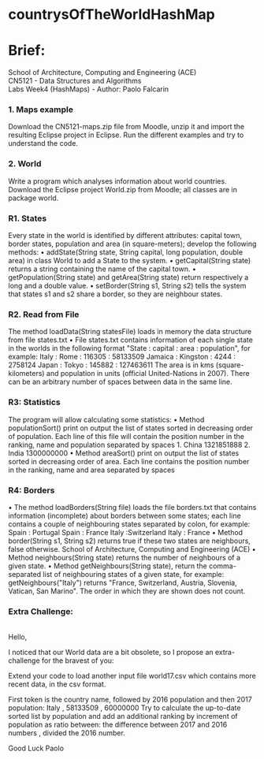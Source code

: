 ﻿# countrysOfTheWorldHashMap
<h1>Brief:</h1>

School of Architecture, Computing and Engineering (ACE)<br>
CN5121 - Data Structures and Algorithms<br>
Labs Week4 (HashMaps) - Author: Paolo Falcarin

<h3>1. Maps example</h3>
Download the CN5121-maps.zip file from Moodle, unzip it and import the resulting Eclipse project in Eclipse. Run the different
examples and try to understand the code.

<h3>2. World</h3>
Write a program which analyses information about world countries. Download the Eclipse project World.zip from Moodle; all
classes are in package world.

<h3>R1. States</h3>
Every state in the world is identified by different attributes: capital town, border states, population and area (in square-meters);
develop the following methods:
• addState(String state, String capital, long population, double area) in class World to add a State to the system.
• getCapital(String state) returns a string containing the name of the capital town.
• getPopulation(String state) and getArea(String state) return respectively a long and a double value.
• setBorder(String s1, String s2) tells the system that states s1 and s2 share a border, so they are neighbour states.

<h3>R2. Read from File</h3>
The method loadData(String statesFile) loads in memory the data structure from file states.txt
• File states.txt contains information of each single state in the worlds in the following format
"State : capital : area : population", for example:
Italy : Rome : 116305 : 58133509
Jamaica : Kingston : 4244 : 2758124
Japan : Tokyo : 145882 : 127463611
The area is in kms (square-kilometers) and population in units (official United-Nations in 2007). There can be an arbitrary
number of spaces between data in the same line.

<h3>R3: Statistics</h3>
The program will allow calculating some statistics:
• Method populationSort() print on output the list of states sorted in decreasing order of population. Each line of this file
will contain the position number in the ranking, name and population separated by spaces
1. China 1321851888
2. India 1300000000
• Method areaSort() print on output the list of states sorted in decreasing order of area. Each line contains the position
number in the ranking, name and area separated by spaces

<h3>R4: Borders</h3>
• The method loadBorders(String file) loads the file borders.txt that contains information (incomplete) about borders
between some states; each line contains a couple of neighbouring states separated by colon, for example:
Spain : Portugal
Spain : France
Italy :Switzerland
Italy : France
• Method border(String s1, String s2) returns true if these two states are neighbours, false otherwise.
School of Architecture, Computing and Engineering (ACE)
• Method neighbours(String state) returns the number of neighbours of a given state.
• Method getNeighbours(String state), return the comma-separated list of neighbouring states of a given state, for
example: getNeighbours("Italy") returns "France, Switzerland, Austria, Slovenia, Vatican, San Marino". The order in
which they are shown does not count.

<h3>Extra Challenge:</h3><br>
Hello,

I noticed that our World data are a bit obsolete, so I propose an extra-challenge for the bravest of you:

Extend your code to load another input file world17.csv which contains more recent data, in the csv  format.  

First token is the country name, followed by 2016 population and then 2017 population: Italy , 58133509 , 60000000
Try to calculate the up-to-date sorted list by population and add an additional ranking by increment of population as ratio between: the difference between 2017 and 2016 numbers , divided the 2016 number.

Good Luck
Paolo
